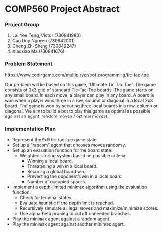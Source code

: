 # COMP560 Project Abstract

### Project Group
1. Lai Yee Teng, Victor (730841980)
2. Cao Duy Nguyen (730842001)
3. Cheng Zhi Sheng (730842247)
4. Xiaoxiao Ma (730841676)


### Problem Statement
https://www.codingame.com/multiplayer/bot-programming/tic-tac-toe

Our problem will be based on this game, 'Ultimate Tic Tac Toe'. The game consists of 3x3 grid of standard Tic-Tac-Toe boards. The game starts on any small board. In each move, a player can play in any board. A board is won when a player wins three in a row, column or diagonal in a local 3x3 board. The game is won by securing three local boards in a row, column or diagonal. We aim to build a bot to play this game as optimal as possible against an agent (random moves / optimal moves).

### Implementation Plan
- Represent the 9x9 tic-tac-toe game state.
- Set up a “random” agent that chooses moves randomly.
- Set up an evaluation function for the board state:
    - Weighted scoring system based on possible criteria:
        - Winning a local board.
        - Threatening a win in a local board.
        - Securing a global board win.
        - Preventing the opponent’s win in a local board.
        - Number of occupied spaces.
- Implement a depth-limited minimax algorithm using the evaluation function:
    - Check for terminal states.
    - Evaluate heuristic if the depth limit is reached.
    - Recursively simulate all legal moves and maximize/minimize scores.
    - Use alpha-beta pruning to cut off unneeded branches.
- Play the minimax agent against a random agent.
- Play the minimax agent against another minimax agent.

